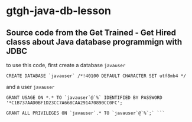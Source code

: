 # gtgh-java-db-lesson

## Source code from the Get Trained - Get Hired classs about Java database programmign with JDBC

to use this code, first create a database ```javauser```

```CREATE DATABASE `javauser` /*!40100 DEFAULT CHARACTER SET utf8mb4 */```

 and a user ```javauser```

```
GRANT USAGE ON *.* TO `javauser`@`%` IDENTIFIED BY PASSWORD '*C1B737AAD0BF1D23CC7A668CAA291470890CC0FC';

GRANT ALL PRIVILEGES ON `javauser`.* TO `javauser`@`%`;` ```
```
